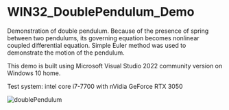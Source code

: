 # WIN32_DoublePendulum_Demo


Demonstration of double pendulum. Because of the presence of spring between two pendulums, its governing equation becomes nonlinear coupled differential equation. Simple Euler method was used to demonstrate the motion of the pendulum.

This demo is built using Microsoft Visual Studio 2022 community version on Windows 10 home.

Test system: intel core i7-7700 with nVidia GeForce RTX 3050


![doublePendulum](https://github.com/eisbaer137/WIN32_DoublePendulum_Demo/assets/166890279/633becfd-8d20-40cb-a5ce-0678c5718d35)
